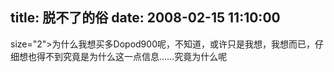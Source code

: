 title: 脱不了的俗
date: 2008-02-15 11:10:00
---

 size="2">为什么我想买多Dopod900呢，不知道，或许只是我想，我想而已，仔细想也得不到究竟是为什么这一点信息……究竟为什么呢
